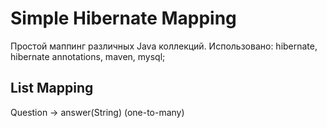 # Simple Hibernate Mapping
Простой маппинг различных Java коллекций.
Использовано: hibernate, hibernate annotations, maven, mysql;

## List Mapping
Question -> answer(String) (one-to-many)

